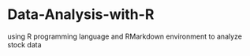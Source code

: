 # Data-Analysis-with-R
using R programming language and RMarkdown environment to analyze stock data
